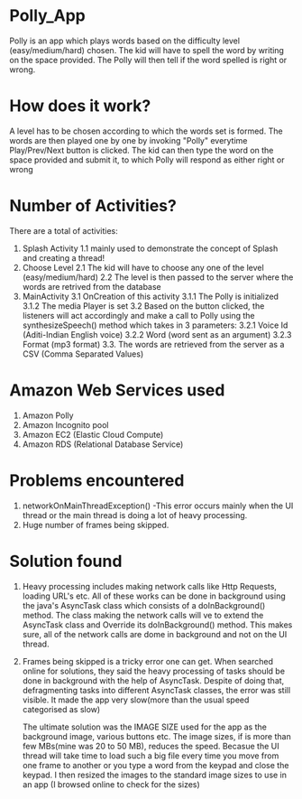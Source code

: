 # Polly_App
  Polly is an app which plays words based on the difficulty level (easy/medium/hard) chosen.
  The kid will have to spell the word by writing on the space provided.
  The Polly will then tell if the word spelled is right or wrong.

# How does it work?
  A level has to be chosen according to which the words set is formed.
  The words are then played one by one by invoking "Polly" everytime Play/Prev/Next button is clicked.
  The kid can then type the word on the space provided and submit it, to which Polly will respond as either right or wrong
  
# Number of Activities?
 There are a total of  activities:
  1. Splash Activity 
      1.1 mainly used to demonstrate the concept of Splash and creating a thread!
  2. Choose Level
      2.1 The kid will have to choose any one of the level (easy/medium/hard)
      2.2 The level is then passed to the server where the words are retrived from the database
  3. MainActivity
      3.1 OnCreation of this activity
          3.1.1 The Polly is initialized
          3.1.2 The media Player is set
      3.2 Based on the button clicked, the listeners will act accordingly and make a call to Polly using the synthesizeSpeech() method which takes in 3 parameters: 
          3.2.1 Voice Id (Aditi-Indian English voice)
          3.2.2 Word (word sent as an argument)
          3.2.3 Format (mp3 format)
      3.3. The words are retrieved from the server as a CSV (Comma Separated Values)

# Amazon Web Services used
  1. Amazon Polly
  2. Amazon Incognito pool
  3. Amazon EC2 (Elastic Cloud Compute)
  4. Amazon RDS (Relational Database Service)
  
# Problems encountered
  1. networkOnMainThreadException()
      -This error occurs mainly when the UI thread or the main thread is doing a lot of heavy processing.
  2. Huge number of frames being skipped.

# Solution found
  1. Heavy processing includes making network calls like Http Requests, loading URL's etc.
      All of these works can be done in background using the java's AsyncTask class which consists of a doInBackground() method.
      The class making the network calls will ve to extend the AsyncTask class and Override its doInBackground() method.
      This makes sure, all of the network calls are dome in background and not on the UI thread.
      
  2. Frames being skipped is a tricky error one can get.
      When searched online for solutions, they said the heavy processing of tasks should be done in background with the help of AsyncTask.
      Despite of doing that, defragmenting tasks into different AsyncTask classes, the error was still visible.
      It made the app very slow(more than the usual speed categorised as slow)
      
      The ultimate solution was the IMAGE SIZE used for the app as the background image, various buttons etc.
      The image sizes, if is more than few MBs(mine was 20 to 50 MB), reduces the speed.
      Becasue the UI thread will take time to load such a big file every time you move from one frame to another or you type a word from the keypad and close the keypad.
      I then resized the images to the standard image sizes to use in an app (I browsed online to check for the sizes)
      

